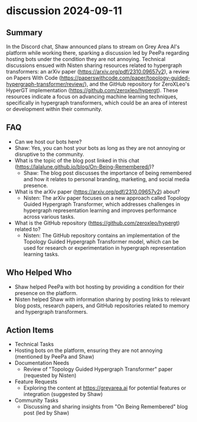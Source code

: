 # discussion 2024-09-11

## Summary

In the Discord chat, Shaw announced plans to stream on Grey Area AI's platform while working there, sparking a discussion led by PeePa regarding hosting bots under the condition they are not annoying. Technical discussions ensued with Nisten sharing resources related to hypergraph transformers: an arXiv paper (https://arxiv.org/pdf/2310.09657v2), a review on Papers With Code (https://paperswithcode.com/paper/topology-guided-hypergraph-transformer/review/), and the GitHub repository for ZeroXLeo's HyperGT implementation (https://github.com/zeroxleo/hypergt). These resources indicate a focus on advancing machine learning techniques, specifically in hypergraph transformers, which could be an area of interest or development within their community.

## FAQ

- Can we host our bots here?
- Shaw: Yes, you can host your bots as long as they are not annoying or disruptive to the community.
- What is the topic of the blog post linked in this chat (https://lalalune.github.io/blog/On-Being-Remembered/)?
    - Shaw: The blog post discusses the importance of being remembered and how it relates to personal branding, marketing, and social media presence.
- What is the arXiv paper (https://arxiv.org/pdf/2310.09657v2) about?
    - Nisten: The arXiv paper focuses on a new approach called Topology Guided Hypergraph Transformer, which addresses challenges in hypergraph representation learning and improves performance across various tasks.
- What is the GitHub repository (https://github.com/zeroxleo/hypergt) related to?
    - Nisten: The GitHub repository contains an implementation of the Topology Guided Hypergraph Transformer model, which can be used for research or experimentation in hypergraph representation learning tasks.

## Who Helped Who

- Shaw helped PeePa with bot hosting by providing a condition for their presence on the platform.
- Nisten helped Shaw with information sharing by posting links to relevant blog posts, research papers, and GitHub repositories related to memory and hypergraph transformers.

## Action Items

- Technical Tasks
- Hosting bots on the platform, ensuring they are not annoying (mentioned by PeePa and Shaw)
- Documentation Needs
    - Review of "Topology Guided Hypergraph Transformer" paper (requested by Nisten)
- Feature Requests
    - Exploring the content at https://greyarea.ai for potential features or integration (suggested by Shaw)
- Community Tasks
    - Discussing and sharing insights from "On Being Remembered" blog post (led by Shaw)
